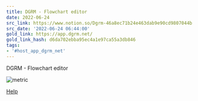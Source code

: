 ```yaml
---
title: DGRM - Flowchart editor
date: 2022-06-24
src_link: https://www.notion.so/Dgrm-46a8ec71b24e463dab9e90cd9807044b
src_date: '2022-06-24 06:44:00'
gold_link: https://app.dgrm.net/
gold_link_hash: d6da702ebba95ec4a1e97ca55a3db846
tags:
- '#host_app_dgrm_net'
---
```







DGRM - Flowchart editor






![metric](https://mc.yandex.ru/watch/94193297)

[Help](https://dgrm.net/en/hints.html)